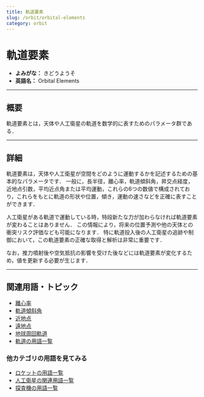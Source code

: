 ```yaml
---
title: 軌道要素
slug: /orbit/orbital-elements
category: orbit
---
```


# 軌道要素

- **よみがな：** きどうようそ  
- **英語名：** Orbital Elements  

---

## 概要

軌道要素とは，天体や人工衛星の軌道を数学的に表すためのパラメータ群である．

---

## 詳細

軌道要素は，天体や人工衛星が空間をどのように運動するかを記述するための基本的なパラメータです．
一般に，長半径，離心率，軌道傾斜角，昇交点経度，近地点引数，平均近点角または平均運動，これらの6つの数値で構成されており，これらをもとに軌道の形状や位置，傾き，運動の速さなどを正確に表すことができます．

人工衛星がある軌道で運動している時，特段新たな力が加わらなければ軌道要素が変わることはありません．
この情報により，将来の位置予測や他の天体との衝突リスク評価なども可能になります．
特に軌道投入後の人工衛星の追跡や制御において，この軌道要素の正確な取得と解析は非常に重要です．

なお，推力噴射後や空気抵抗の影響を受けた後などには軌道要素が変化するため，値を更新する必要が生じます．

---

## 関連用語・トピック

- [離心率](/docs/orbit/eccentricity)
- [軌道傾斜角](/docs/orbit/inclination)
- [近地点](/docs/orbit/perigee)
- [遠地点](/docs/orbit/apogee)
- [地球周回軌道](/docs/orbit/geocentric-orbit)
- [軌道の用語一覧](/docs/category/orbit)

### 他カテゴリの用語を見てみる
- [ロケットの用語一覧](/docs/category/rocket)
- [人工衛星の関連用語一覧](/docs/category/satellite)
- [探査機の用語一覧](/docs/category/explorer)
